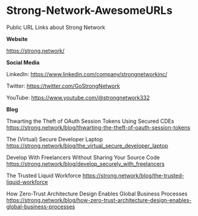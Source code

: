 # Strong-Network-AwesomeURLs
Public URL Links about Strong Network

**Website**

https://strong.network/

**Social Media**

LinkedIn: https://www.linkedin.com/company/strongnetworkinc/

Twitter: https://twitter.com/GoStrongNetwork

YouTube: https://www.youtube.com/@strongnetwork332


**Blog**

Thwarting the Theft of OAuth Session Tokens Using Secured CDEs
https://strong.network/blog/thwarting-the-theft-of-oauth-session-tokens

The (Virtual) Secure Developer Laptop
https://strong.network/blog/the_virtual_secure_developer_laptop

Develop With Freelancers Without Sharing Your Source Code
https://strong.network/blog/develop_securely_with_freelancers

The Trusted Liquid Workforce
https://strong.network/blog/the-trusted-liquid-workforce

How Zero-Trust Architecture Design Enables Global Business Processes
https://strong.network/blog/how-zero-trust-architecture-design-enables-global-business-processes
